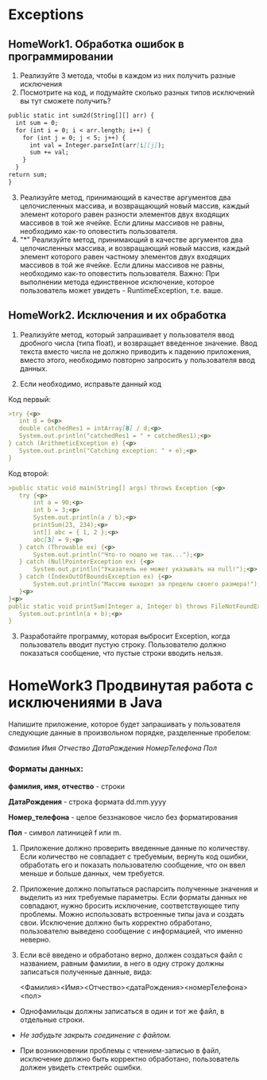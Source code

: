 # Exceptions

## HomeWork1. Обработка ошибок в программировании

1. Реализуйте 3 метода, чтобы в каждом из них получить разные исключения
2. Посмотрите на код, и подумайте сколько разных типов исключений вы тут сможете получить?
```markdown
public static int sum2d(String[][] arr) {
  int sum = 0;
  for (int i = 0; i < arr.length; i++) {
    for (int j = 0; j < 5; j++) {
      int val = Integer.parseInt(arr[i][j]);
      sum += val;
    }
  }
return sum;
}
```
3. Реализуйте метод, принимающий в качестве аргументов два целочисленных массива, и возвращающий новый массив, каждый элемент которого равен разности элементов двух 
входящих массивов в той же ячейке. Если длины массивов не равны, необходимо как-то оповестить пользователя.
4. "*" Реализуйте метод, принимающий в качестве аргументов два целочисленных массива, и возвращающий новый массив, каждый элемент которого равен частному элементов 
двух входящих массивов в той же ячейке. Если длины массивов не равны, необходимо как-то оповестить пользователя. 
Важно: При выполнении метода единственное исключение, которое пользователь может увидеть - RuntimeException, т.е. ваше.


## HomeWork2. Исключения и их обработка

1. Реализуйте метод, который запрашивает у пользователя ввод дробного числа (типа float),
и возвращает введенное значение. 
Ввод текста вместо числа не должно приводить к падению приложения, 
вместо этого, необходимо повторно запросить у пользователя ввод данных.


2. Если необходимо, исправьте данный код

Код первый:
```markdown
>try {<p>
   int d = 0<p>
   double catchedRes1 = intArray[8] / d;<p>
   System.out.println("catchedRes1 = " + catchedRes1);<p>
} catch (ArithmeticException e) {<p>
   System.out.println("Catching exception: " + e);<p>
}
```
Код второй:
```markdown
>public static void main(String[] args) throws Exception {<p>
   try {<p>
       int a = 90;<p>
       int b = 3;<p>
       System.out.println(a / b);<p>
       printSum(23, 234);<p>
       int[] abc = { 1, 2 };<p>
       abc[3] = 9;<p>
   } catch (Throwable ex) {<p>
       System.out.println("Что-то пошло не так...");<p>
   } catch (NullPointerException ex) {<p>
       System.out.println("Указатель не может указывать на null!");<p>
   } catch (IndexOutOfBoundsException ex) {<p>
       System.out.println("Массив выходит за пределы своего размера!");<p>
   }<p>
}<p>
public static void printSum(Integer a, Integer b) throws FileNotFoundException {<p>
   System.out.println(a + b);<p>
}
```

3. Разработайте программу, которая выбросит Exception, когда пользователь вводит пустую строку. 
Пользователю должно показаться сообщение, что пустые строки вводить нельзя.


# HomeWork3 Продвинутая работа с исключениями в Java

Напишите приложение, которое будет запрашивать у пользователя следующие данные в произвольном порядке, разделенные
пробелом:

*Фамилия Имя Отчество ДатаРождения НомерТелефона Пол*

### Форматы данных:

**фамилия, имя, отчество** - строки

**ДатаРождения** - строка формата dd.mm.yyyy

**Номер_телефона** - целое беззнаковое число без форматирования

**Пол** - символ латиницей f или m.

1. Приложение должно проверить введенные данные по количеству. Если количество не совпадает с требуемым, вернуть код
   ошибки, обработать его и показать пользователю сообщение, что он ввел меньше и больше данных, чем требуется.


2. Приложение должно попытаться распарсить полученные значения и выделить из них требуемые параметры. Если форматы
   данных не совпадают, нужно бросить исключение, соответствующее типу проблемы. Можно использовать встроенные типы java
   и создать свои. Исключение должно быть корректно обработано, пользователю выведено сообщение с информацией, что
   именно неверно.


3. Если всё введено и обработано верно, должен создаться файл с названием, равным фамилии, в него в одну строку должны
   записаться полученные данные, вида:

   <Фамилия><Имя><Отчество><датаРождения><номерТелефона><пол>


- Однофамильцы должны записаться в один и тот же файл, в отдельные строки.

- *Не забудьте закрыть соединение с файлом.*

- При возникновении проблемы с чтением-записью в файл, исключение должно быть корректно обработано, пользователь
  должен увидеть стектрейс ошибки.
